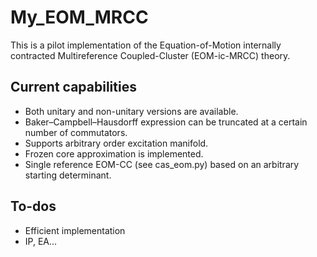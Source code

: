 # My_EOM_MRCC
This is a pilot implementation of the Equation-of-Motion internally contracted Multireference Coupled-Cluster (EOM-ic-MRCC) theory.

## Current capabilities
- Both unitary and non-unitary versions are available.
- Baker–Campbell–Hausdorff expression can be truncated at a certain number of commutators.
- Supports arbitrary order excitation manifold.
- Frozen core approximation is implemented.
- Single reference EOM-CC (see cas_eom.py) based on an arbitrary starting determinant.

## To-dos
- Efficient implementation
- IP, EA...
